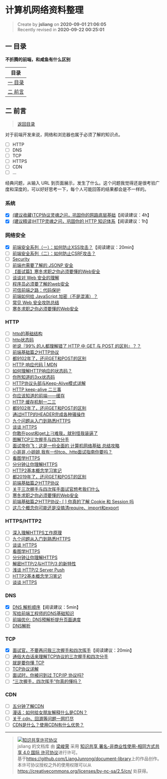 计算机网络资料整理
===

> Create by **jsliang** on **2020-09-01 21:06:05**  
> Recently revised in **2020-09-22 00:25:01**

## <a name="chapter-one" id="chapter-one"></a>一 目录

**不折腾的前端，和咸鱼有什么区别**

| 目录 |
| --- |
| [一 目录](#chapter-one) |
| <a name="catalog-chapter-two" id="catalog-chapter-two"></a>[二 前言](#chapter-two) |

## <a name="chapter-two" id="chapter-two"></a>二 前言

> [返回目录](#chapter-one)

对于前端开发来说，网络和浏览器也属于必须了解的知识点。

* [ ] HTTP
* [ ] DNS
* [ ] TCP
* [ ] HTTPS
* [ ] CDN
* [ ] ...

经典问题，从输入 URL 到页面展示，发生了什么。这个问题我觉得还是很考验广度和深度的，可以好好思考一下，每个人可能回答的结果都会是不一样的。

### 系统

* [x] [(建议收藏)TCP协议灵魂之问，巩固你的网路底层基础](https://juejin.im/post/6844904021308735502)【阅读建议：4h】
* [x] [(建议精读)HTTP灵魂之问，巩固你的 HTTP 知识体系](https://juejin.im/post/6844904100035821575)【阅读建议：1h】

### 网络安全

* [x] [前端安全系列（一）：如何防止XSS攻击？](https://tech.meituan.com/2018/09/27/fe-security.html)【阅读建议：20min】
* [ ] [前端安全系列（二）：如何防止CSRF攻击？](https://tech.meituan.com/2018/10/11/fe-security-csrf.html)
* [ ] [Security](https://almanac.httparchive.org/en/2019/security)
* [ ] [前端也需要了解的 JSONP 安全](https://juejin.im/post/5b75b497e51d45666276251d)
* [ ] [【面试篇】寒冬求职之你必须要懂的Web安全](https://juejin.im/post/5cd6ad7a51882568d3670a8e)
* [ ] [谈谈对 Web 安全的理解](https://zhuanlan.zhihu.com/p/25486768?group_id=820705780520079360)
* [ ] [程序员必须要了解的web安全](https://juejin.im/post/5b4e0c936fb9a04fcf59cb79)
* [ ] [可信前端之路：代码保护](https://www.freebuf.com/articles/web/102269.html)
* [ ] [前端如何给 JavaScript 加密（不是混淆）？](https://www.zhihu.com/question/47047191)
* [ ] [常见 Web 安全攻防总结](https://zoumiaojiang.com/article/common-web-security/)
* [ ] [寒冬求职之你必须要懂的Web安全](https://juejin.im/post/5cd6ad7a51882568d3670a8e)

### HTTP

* [ ] [http的基础结构](http://47.98.159.95/my_blog/http/001.html#%E8%B5%B7%E5%A7%8B%E8%A1%8C)
* [ ] [http状态码](http://47.98.159.95/my_blog/http/004.html#_1xx)
* [ ] [听说『99% 的人都理解错了 HTTP 中 GET 与 POST 的区别』？？](https://zhuanlan.zhihu.com/p/25028045)
* [ ] [前端基础篇之HTTP协议](https://juejin.im/post/5cd0438c6fb9a031ec6d3ab2)
* [ ] [都9102年了，还问GET和POST的区别](https://segmentfault.com/a/1190000018129846)
* [ ] [HTTP 响应代码 | MDN](https://developer.mozilla.org/zh-CN/docs/Web/HTTP/Status)
* [ ] [如何理解HTTP响应的状态码？](https://harttle.land/2015/08/15/http-status-code.html#header-11)
* [ ] [你所知道的3xx状态码](https://aotu.io/notes/2016/01/28/3xx-of-http-status/index.html)
* [ ] [HTTP协议头部与Keep-Alive模式详解](https://www.byvoid.com/zhs/blog/http-keep-alive-header)
* [ ] [HTTP keep-alive 二三事](https://lotabout.me/2019/Things-about-keepalive/)
* [ ] [你应该知道的前端——缓存](https://juejin.im/post/6844903598556446733)
* [ ] [HTTP 缓存机制一二三](https://zhuanlan.zhihu.com/p/29750583)
* [ ] [都9102年了，还问GET和POST的区别](https://segmentfault.com/a/1190000018129846)
* [ ] [通过HTTP的HEADER完成各种骚操作](https://juejin.im/post/6844903661596835854)
* [ ] [九个问题从入门到熟悉HTTPS](https://juejin.im/post/6844903521272201223)
* [ ] [谈谈 HTTPS](https://juejin.im/post/6844903504046211079)
* [ ] [你敢在post和get上刁难我，就别怪我装逼了](https://juejin.im/post/6844903508370538503)
* [ ] [图解TCP三次握手与四次分手](https://juejin.im/post/1)
* [ ] [面试带你飞：这是一份全面的 计算机网络基础 总结攻略](https://juejin.im/post/6844903592965439501)
* [ ] [小哥哥,小姐姐,我有一份tcp、http面试指南你要吗？](https://juejin.im/post/6844903592164343821)
* [ ] [看图学HTTPS](https://juejin.im/post/6844903608421449742)
* [ ] [分分钟让你理解HTTPS](https://juejin.im/post/6844903599303032845)
* [ ] [HTTP2基本概念学习笔记](https://juejin.im/post/6844903589635162120)
* [ ] [都2019年了，还问GET和POST的区别](https://zhuanlan.zhihu.com/p/57361216)
* [ ] [前端基础篇之HTTP协议](https://juejin.im/post/6844903844216832007)
* [ ] [关于三次握手与四次挥手面试官想考我们什么](https://juejin.im/post/6844903834708344840)
* [ ] [寒冬求职之你必须要懂的Web安全](https://juejin.im/post/6844903842635579405)
* [ ] [前端基础篇之HTTP协议- [ ] 你真的了解 Cookie 和 Session 吗](https://juejin.im/post/6844903842773991431)
* [ ] [这几个概念你可能还是没搞清require、import和export](https://juejin.im/post/6844903838432886791)

### HTTPS/HTTP2

* [ ] [深入理解HTTPS工作原理](https://juejin.im/post/5ca6a109e51d4544e27e3048)
* [ ] [九个问题从入门到熟悉HTTPS](https://juejin.im/post/5a2ff29c6fb9a045132aac5a)
* [ ] [谈谈 HTTPS](https://juejin.im/post/59e4c02151882578d02f4aca)
* [ ] [看图学HTTPS](https://juejin.im/post/5b0274ac6fb9a07aaa118f49)
* [ ] [分分钟让你理解HTTPS](https://juejin.im/post/5ad6ad575188255c272273c4)
* [ ] [解密HTTP/2与HTTP/3 的新特性](https://segmentfault.com/a/1190000020714686#articleHeader16)
* [ ] [浅谈 HTTP/2 Server Push](https://zhuanlan.zhihu.com/p/26757514)
* [ ] [HTTP2基本概念学习笔记](https://juejin.im/post/5acccf966fb9a028d043c6ec)
* [ ] [谈谈 HTTPS](https://juejin.im/post/59e4c02151882578d02f4aca)

### DNS

* [x] [DNS 解析顺序](https://blog.csdn.net/Yooneep/article/details/89882123)【阅读建议：5min】
* [ ] [写给前端工程师的DNS基础知识](http://www.sunhao.win/articles/netwrok-dns.html)
* [ ] [前端优化: DNS预解析提升页面速度](https://www.jianshu.com/p/95a0c0636d28)
* [ ] [DNS解析](https://imweb.io/topic/55e3ba46771670e207a16bc8)

### TCP

* [x] [面试官，不要再问我三次握手和四次挥手](https://zhuanlan.zhihu.com/p/86426969)【阅读建议：20min】
* [ ] [通俗大白话来理解TCP协议的三次握手和四次分手](https://github.com/jawil/blog/issues/14)
* [ ] [就是要你懂 TCP](http://jm.taobao.org/2017/06/08/20170608/)
* [ ] [TCP协议详解](https://juejin.im/post/5ba895a06fb9a05ce95c5dac)
* [ ] [面试时，你被问到过 TCP/IP 协议吗?](https://juejin.im/post/58e36d35b123db15eb748856)
* [ ] [“三次握手，四次挥手”你真的懂吗？](https://zhuanlan.zhihu.com/p/53374516)

### CDN

* [ ] [五分钟了解CDN](https://juejin.im/post/5afa449c51882542ba07e70e)
* [ ] [漫话：如何给女朋友解释什么是CDN？](https://juejin.im/post/5d478c48e51d453c135c5a5c)
* [ ] [关于 cdn、回源等问题一网打尽](https://juejin.im/post/5af46498f265da0b8d41f6a3)
* [ ] [CDN是什么？使用CDN有什么优势？](https://www.zhihu.com/question/36514327?rf=37353035)

---

> <a rel="license" href="http://creativecommons.org/licenses/by-nc-sa/4.0/"><img alt="知识共享许可协议" style="border-width:0" src="https://i.creativecommons.org/l/by-nc-sa/4.0/88x31.png" /></a><br /><span xmlns:dct="http://purl.org/dc/terms/" property="dct:title">jsliang 的文档库</span> 由 <a xmlns:cc="http://creativecommons.org/ns#" href="https://github.com/LiangJunrong/document-library" property="cc:attributionName" rel="cc:attributionURL">梁峻荣</a> 采用 <a rel="license" href="http://creativecommons.org/licenses/by-nc-sa/4.0/">知识共享 署名-非商业性使用-相同方式共享 4.0 国际 许可协议</a>进行许可。<br />基于<a xmlns:dct="http://purl.org/dc/terms/" href="https://github.com/LiangJunrong/document-library" rel="dct:source">https://github.com/LiangJunrong/document-library</a>上的作品创作。<br />本许可协议授权之外的使用权限可以从 <a xmlns:cc="http://creativecommons.org/ns#" href="https://creativecommons.org/licenses/by-nc-sa/2.5/cn/" rel="cc:morePermissions">https://creativecommons.org/licenses/by-nc-sa/2.5/cn/</a> 处获得。